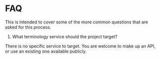 # FAQ

This is intended to cover some of the more common questions that are asked for this process.

1. What terminology service should the project target?

There is no specific service to target. You are welcome to make up an API, or use an existing one available publicly.
